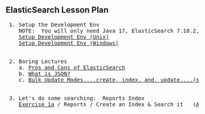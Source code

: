 ElasticSearch Lesson Plan
-------------------------

<pre>
 1. Setup the Development Env
    NOTE:  You will only need Java 17, ElasticSearch 7.10.2, and Kibana 7.10.2
    <a href="https://docs.google.com/document/d/1-vutLIaIN0A3WDm0P4gf9yFRLNyVVX8s2RZLWrbdT-o/edit" title="Setup Development Env (Unix)">Setup Development Env (Unix)</a>
    <a href="https://docs.google.com/document/d/1-vutLIaIN0A3WDm0P4gf9yFRLNyVVX8s2RZLWrbdT-o/edit" title="Setup Development Env (Windows)">Setup Development Env (Windows)</a>


 2. Boring Lectures
    a. <a href="./lectures/boring.lecture.A.pros-and-cons.txt"            title="Pros and Cons of ES">Pros and Cons of ElasticSearch</a>
    b. <a href="./lectures/boring.lecture.B.what-is-JSON.txt"             title="What is JSON?">What is JSON?</a>
    c. <a href="./lectures/boring.lecture.C.bulk-update-modes.txt"        title="Bulk Update Modes">Bulk Update Modes....create, index. and, update....(snore)</a>
    

 3. Let's do some searching:  Reports Index
    <a href="./exercises/exercise1a.reports.v1.question.txt"      title="Exercise 1a">Exercise 1a</a> / Reports / Create an Index & Search it   (<a href="./exercises/exercise1a.reports.v1.answers.txt"  title="Answer to 1a">Answers</a>)
 

</pre>